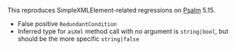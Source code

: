 This reproduces SimpleXMLElement-related regressions on [Psalm](https://psalm.dev/) 5.15.

* False positive `RedundantCondition`
* Inferred type for `asXml` method call with no argument is `string|bool`, but should be the more specific `string|false`
